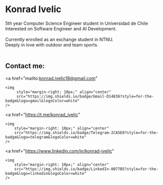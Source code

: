 <h1>Konrad Ivelic</h1>

5th year Computer Science Engineer student in Universidad de Chile <br>
Interested on Software Engineer and AI Development. <br>
<br>
Currently enrolled as an exchange student in NTNU. <br>
Deeply in love with outdoor and team sports. <br>
<br>

<h2> Contact me: </h2>

<a 
   href="mailto:konrad.ivelic18@gmail.com"
>
    <img
         style="margin-right: 10px;" align="center"
         src="https://img.shields.io/badge/Gmail-D14836?style=for-the-badge&logo=gmail&logoColor=white"
    />
</a>

<a
    href="https://t.me/konrad_ivelic"
>
    <img
        style="margin-right: 10px;" align="center"
        src="https://img.shields.io/badge/Telegram-2CA5E0?style=for-the-badge&logo=telegram&logoColor=white"
    />
</a>

<a
    href="https://www.linkedin.com/in/konrad-ivelic"
>
    <img
        style="margin-right: 10px;" align="center"
        src="https://img.shields.io/badge/LinkedIn-0077B5?style=for-the-badge&logo=linkedin&logoColor=white"
    />
</a>


<br />
